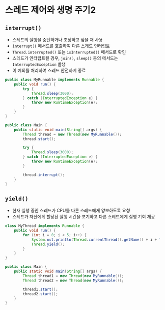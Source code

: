 # 스레드 제어와 생명 주기2
## `interrupt()`
- 스레드의 실행을 중단하거나 조정하고 싶을 때 사용
- `interrupt()` 메서드를 호출하여 다른 스레드 인터럽트
- `Thread.interrupted()` 또는 `isInterrupted()` 메서드로 확인
- 스레드가 인터럽트될 경우, `join()`, `sleep()` 등의 메서드는 `InterruptedException` 발생
- 이 예외를 처리하여 스레드 안전하게 종료
```java
public class MyRunnable implements Runnable {
    public void run() {
        try {
            Thread.sleep(3000);
        } catch (InterruptedException e) {
            throw new RuntimeException(e);
        }
    }
}

public class Main {
    public static void main(String[] args) {
        Thread thread = new Thread(new MyRunnable());
        thread.start();

        try {
            Thread.sleep(3000);
        } catch (InterruptedException e) {
            throw new RuntimeException(e);
        }

        thread.interrupt();
    }
}
```
## `yield()`
- 현재 실행 중인 스레드가 CPU를 다른 스레드에게 양보하도록 요청
- 스레드가 자신에게 할당된 실행 시간을 포기하고 다른 스레드에게 실행 기회 제공
```java
class MyThread implements Runnable {
    public void run() {
        for (int i = 0; i < 5; i++) {
            System.out.println(Thread.currentThread().getName() + i + " 실행 중");
            Thread.yield();
        }
    }
}

public class Main {
    public static void main(String[] args) {
        Thread thread1 = new Thread(new MyRunnable());
        Thread thread2 = new Thread(new MyRunnable());

        thread1.start();
        thread2.start();
    }
}
```